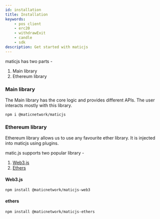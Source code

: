 ```yaml
---
id: installation
title: Installation
keywords: 
    - pos client
    - erc20
    - withdrawExit
    - candle
    - sdk
description: Get started with maticjs
---
```


maticjs has two parts -

1. Main library
2. Ethereum library

### Main library

The Main library has the core logic and provides different APIs. The user interacts mostly with this library.

```
npm i @maticnetwork/maticjs
```

### Ethereum library

Ethereum library allows us to use any favourite ether library. It is injected into maticjs using plugins.

matic.js supports two popular library -

1. [Web3.js](https://web3js.readthedocs.io/)
2. [Ethers](https://docs.ethers.io/)

#### Web3.js

```
npm install @maticnetwork/maticjs-web3
```

#### ethers

```
npm install @maticnetwork/maticjs-ethers
```

